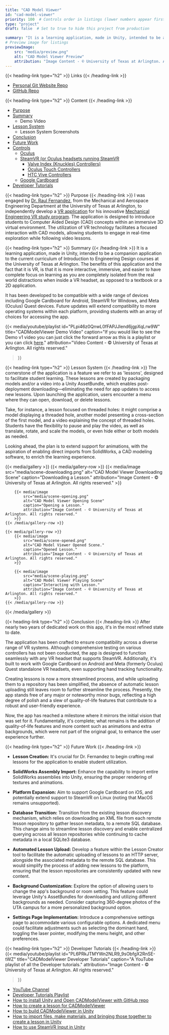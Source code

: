 ```yaml
---
title: "CAD Model Viewer"
id: "cad-model-viewer"
priority: 100  # Controls order in listings (lower numbers appear first)
type: "project"
draft: false  # Set to true to hide this project from production

summary: "It is a learning application, made in Unity, intended to be a companion application to the current curriculum of Introduction to Engineering Design courses at the University of Texas at Arlington."
# Preview image for listings
previewImage:
    src: "media/preview.png"
    alt: "CAD Model Viewer Preview"
    attribution: "Image Content - © University of Texas at Arlington. All rights reserved."
---
```

{{< heading-link type="h2" >}} Links {{< /heading-link >}}
- [Personal Git Website Repo](https://git.matthewgreen.gg/mgreen/CADModelViewer.git)
- [GitHub Repo](https://github.com/greenmatthew/CADModelViewer.git)

{{< heading-link type="h2" >}} Content {{< /heading-link >}}
- [Purpose](#purpose)
- [Summary](#summary)
  - Demo Video
- [Lesson System](#lesson-system)
  - Lesson System Screenshots
- [Conclusion](#conclusion)
- [Future Work](#future-work)
- [Controls](#controls)
  - [Oculus](#oculus)
  - [SteamVR (or Oculus headsets running SteamVR](#steamvr-or-oculus-headsets-running-steamvr)
    - [Valve Index (Knuckles) Controllers)](#valve-index-knuckles-controllers)
    - [Oculus Touch Controllers](#oculus-touch-controllers)
    - [HTC Vive Controllers](#htc-vive-controllers)
  - [Google Cardboard](#google-cardboard)
- [Developer Tutorials](#developer-tutorials)

{{< heading-link type="h2" >}} Purpose {{< /heading-link >}}
I was engaged by [Dr. Raul Fernandez](https://www.uta.edu/academics/faculty/profile?username=fernande#About%20Me), from the Mechanical and Aerospace Engineering Department at the University of Texas at Arlington, to independently develop a [VR application](https://www.matthewgreen.gg/cad-model-viewer.php) for his innovative [Mechanical Engineering VR study program](https://mevrstudy.uta.edu). The application is designed to introduce students to Computer Aided Design (CAD) concepts within an immersive 3D virtual environment. The utilization of VR technology facilitates a focused interaction with CAD models, allowing students to engage in real-time exploration while following video lessons.

{{< heading-link type="h2" >}} Summary {{< /heading-link >}}
It is a learning application, made in Unity, intended to be a companion application to the current curriculum of Introduction to Engineering Design courses at the University of Texas at Arlington. The benefits of this application and the fact that it is VR, is that it is more interactive, immersive, and easier to have complete focus on learning as you are completely isolated from the real world distractions when inside a VR headset, as opposed to a textbook or a 2D application.

It has been developed to be compatible with a wide range of devices including Google Cardboard for Android, SteamVR for Windows, and Meta (Oculus) Quest devices. Future updates will extend compatibility to more operating systems within each platform, providing students with an array of choices for accessing the app.

{{< media/youtube/playlist
    id="PLpi46z0QnwL0fFAPJJlend6jgpXqLrw9W"
    title="CADModelViewer Demo Video"
    caption="If you would like to see the Demo v1 video you can just click the forward arrow as this is a playlist or you can click <a href='https://youtu.be/0FrUqwAcmxs'>here</a>."
    attribution="Video Content - © University of Texas at Arlington. All rights reserved."
>}}

{{< heading-link type="h2" >}} Lesson System {{< /heading-link >}}
The cornerstone of the application is a feature we refer to as 'lessons', designed to facilitate student learning. These lessons are created by packaging models and/or a video into a Unity AssetBundle, which enables post-deployment downloading—eliminating the need for app updates to access new lessons. Upon launching the application, users encounter a menu where they can open, download, or delete lessons.

Take, for instance, a lesson focused on threaded holes: it might comprise a model displaying a threaded hole, another model presenting a cross-section of the first model, and a video explaining the concept of threaded holes. Students have the flexibility to pause and play the video, as well as translate, rotate, and scale the models, or even hide either or both models as needed.

Looking ahead, the plan is to extend support for animations, with the aspiration of enabling direct imports from SolidWorks, a CAD modeling software, to enrich the learning experience.

{{< media/gallery >}}
    {{< media/gallery-row >}}
        {{< media/image
            src="media/scene-downloading.png"
            alt="CAD Model Viewer Downloading Scene"
            caption="Downloading a Lesson."
            attribution="Image Content - © University of Texas at Arlington. All rights reserved."
        >}}

        {{< media/image
            src="media/scene-opening.png"
            alt="CAD Model Viewer Opening Scene"
            caption="Opening a Lesson."
            attribution="Image Content - © University of Texas at Arlington. All rights reserved."
        >}}
    {{< /media/gallery-row >}}

    {{< media/gallery-row >}}
        {{< media/image
            src="media/scene-opened.png"
            alt="CAD Model Viewer Opened Scene."
            caption="Opened Lesson."
            attribution="Image Content - © University of Texas at Arlington. All rights reserved."
        >}}

        {{< media/image
            src="media/scene-playing.png"
            alt="CAD Model Viewer Playing Scene"
            caption="Interacting with Lesson."
            attribution="Image Content - © University of Texas at Arlington. All rights reserved."
        >}}
    {{< /media/gallery-row >}}
{{< /media/gallery >}}


{{< heading-link type="h2" >}} Conclusion {{< /heading-link >}}
After nearly two years of dedicated work on this app, it's in the most refined state to date.

The application has been crafted to ensure compatibility across a diverse range of VR systems. Although comprehensive testing on various controllers has not been conducted, the app is designed to function seamlessly with any VR headset that supports SteamVR. Additionally, it's built to work with Google Cardboard on Android and Meta (formerly Oculus) Quest standalone VR headsets, even supporting hand tracking functionality.

Creating lessons is now a more streamlined process, and while uploading them to a repository has been simplified, the absence of automatic lesson uploading still leaves room to further streamline the process. Presently, the app stands free of any major or noteworthy minor bugs, reflecting a high degree of polish and a slew of quality-of-life features that contribute to a robust and user-friendly experience.

Now, the app has reached a milestone where it mirrors the initial vision that was set for it. Fundamentally, it's complete; what remains is the addition of quality-of-life features and more content such as animations and extra backgrounds, which were not part of the original goal, to enhance the user experience further.

{{< heading-link type="h2" >}} Future Work {{< /heading-link >}}
- **Lesson Creation:** It's crucial for Dr. Fernandez to begin crafting real lessons for the application to enable student utilization.

- **SolidWorks Assembly Import:** Enhance the capability to import entire SolidWorks assemblies into Unity, ensuring the proper rendering of textures and animations.

- **Platform Expansion:** Aim to support Google Cardboard on iOS, and potentially extend support to SteamVR on Linux (noting that MacOS remains unsupported).

- **Database Transition:** Transition from the existing lesson discovery mechanism, which relies on downloading an XML file from each remote lesson repository to gather lesson metadata, to a remote SQL database. This change aims to streamline lesson discovery and enable centralized querying across all lesson repositories while continuing to cache metadata in a local SQLite3 database.

- **Automated Lesson Upload:** Develop a feature within the Lesson Creator tool to facilitate the automatic uploading of lessons to an HTTP server, alongside the associated metadata to the remote SQL database. This would simplify the process of adding new lessons to the platform, ensuring that the lesson repositories are consistently updated with new content.

- **Background Customization:** Explore the option of allowing users to change the app's background or room setting. This feature could leverage Unity's AssetBundles for downloading and utilizing different backgrounds as needed. Consider capturing 360-degree photos of the UTA campus for a more personalized background option.

- **Settings Page Implementation:** Introduce a comprehensive settings page to accommodate various configurable options. A dedicated menu could facilitate adjustments such as selecting the dominant hand, toggling the laser pointer, modifying the menu height, and other preferences.

{{< heading-link type="h2" >}} Developer Tutorials {{< /heading-link >}}
{{< media/youtube/playlist
    id="PL6PRkJTMYWn2NLR9_9sObfgX2RnSE-tWZ"
    title="CADModelViewer Developer Tutorials"
    caption="A YouTube playlist of all the Developer tutorials."
    attribution="Image Content - © University of Texas at Arlington. All rights reserved."
>}}

- [YouTube Channel](https://www.youtube.com/@MatthewGreenUTA)
- [Developer Tutorials Playlist](https://youtube.com/playlist?list=PL6PRkJTMYWn2NLR9_9sObfgX2RnSE-tWZ&si=NCy5MkIZpJGuzwwt)
- [How to install Unity and Open CADModelViewer with GitHub repo](https://youtu.be/SWgSGMGT6zE)
- [How to create a lesson for CADModelViewer](https://youtu.be/DU2TdbVnWuE)
- [How to build CADModelViewer in Unity](https://youtu.be/5mVli2j72rQ)
- [How to import files, make materials, and bringing those together to create a lesson in Unity](https://youtu.be/7WIeX7rQ0aA)
- [How to use SteamVR Input in Unity](https://youtu.be/o8Gso-tdGws)